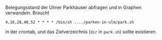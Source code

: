 Belegungsstand der Ulmer Parkhäuser abfragen und in Graphen verwandeln.
Braucht

    4,16,28,40,52 * * * * /bin/sh ..../parken-in-ulm/park.sh

in der crontab, und das Zielverzeichnis (`dir` in `park.sh`)
sollte existieren.
